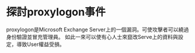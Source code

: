 # 探討proxylogon事件

proxylogon是Microsoft Exchange Server上的一個漏洞。可使攻擊者可以繞過身份驗證並冒充管理員。
如此一來可以使有心人士來竄改Serve上的資料與設定，導致User權益受損。


